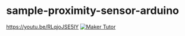 # sample-proximity-sensor-arduino
https://youtu.be/RLqjoJSE5IY
[![Maker Tutor](https://img.youtube.com/vi/RLqjoJSE5IY/0.jpg)](https://www.youtube.com/watch?v=RLqjoJSE5IY)
